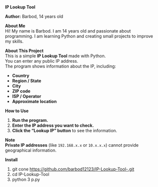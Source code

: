 **IP Lookup Tool**

**Author:** Barbod, 14 years old

**About Me**  
Hi! My name is Barbod. I am 14 years old and passionate about programming. I am learning Python and creating small projects to improve my skills.

**About This Project**  
This is a simple **IP Lookup Tool** made with Python.  
You can enter any public IP address.  
The program shows information about the IP, including:

- **Country**  
- **Region / State**  
- **City**  
- **ZIP code**  
- **ISP / Operator**  
- **Approximate location**

**How to Use**  
1. **Run the program.**  
2. **Enter the IP address you want to check.**  
3. **Click the “Lookup IP” button** to see the information.

**Note**  
**Private IP addresses** (like `192.168.x.x` or `10.x.x.x`) cannot provide geographical information.

**Install**
1. git cone https://github.com/barbod12123/IP-Lookup-Tool-.git
2. cd IP-Lookup-Tool
3. python 3 p.py
